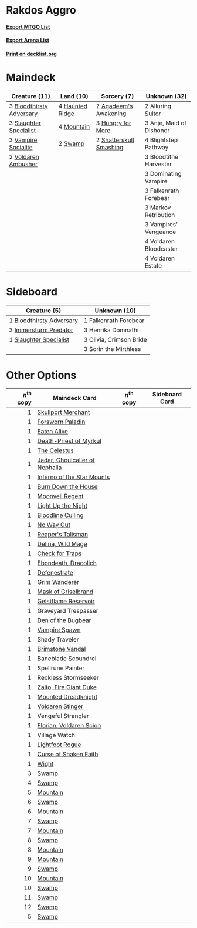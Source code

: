 # Rakdos Aggro

#### [Export MTGO List](../collection/Rakdos%20Aggro/Rakdos%20Aggro.txt)
#### [Export Arena List](../collection/Rakdos%20Aggro/Rakdos%20Aggro_arena.txt)
#### [Print on decklist.org](http://decklist.org/?deckmain=2%09Agadeem's%20Awakening%0A2%09Alluring%20Suitor%0A3%09Anje,%20Maid%20of%20Dishonor%0A4%09Blightstep%20Pathway%0A3%09Bloodthirsty%20Adversary%0A3%09Bloodtithe%20Harvester%0A3%09Dominating%20Vampire%0A3%09Falkenrath%20Forebear%0A4%09Haunted%20Ridge%0A3%09Hungry%20for%20More%0A3%09Markov%20Retribution%0A4%09Mountain%0A2%09Shatterskull%20Smashing%0A3%09Slaughter%20Specialist%0A2%09Swamp%0A3%09Vampire%20Socialite%0A3%09Vampires'%20Vengeance%0A2%09Voldaren%20Ambusher%0A4%09Voldaren%20Bloodcaster%0A4%09Voldaren%20Estate&deckside=1%09Bloodthirsty%20Adversary%0A1%09Falkenrath%20Forebear%0A3%09Henrika%20Domnathi%0A3%09Immersturm%20Predator%0A3%09Olivia,%20Crimson%20Bride%0A1%09Slaughter%20Specialist%0A3%09Sorin%20the%20Mirthless)
# Maindeck

|                                           Creature (11)                                           |                                        Land (10)                                         |                                           Sorcery (7)                                            |      Unknown (32)      |
|---------------------------------------------------------------------------------------------------|------------------------------------------------------------------------------------------|--------------------------------------------------------------------------------------------------|------------------------|
|3 [Bloodthirsty Adversary](http://gatherer.wizards.com/Pages/Card/Details.aspx?multiverseid=534905)|4 [Haunted Ridge](http://gatherer.wizards.com/Pages/Card/Details.aspx?multiverseid=535061)|2 [Agadeem's Awakening](http://gatherer.wizards.com/Pages/Card/Details.aspx?multiverseid=491723)  |2 Alluring Suitor       |
|3 [Slaughter Specialist](http://gatherer.wizards.com/Pages/Card/Details.aspx?multiverseid=534897)  |4 [Mountain](http://gatherer.wizards.com/Pages/Card/Details.aspx?multiverseid=439859)     |3 [Hungry for More](http://gatherer.wizards.com/Pages/Card/Details.aspx?multiverseid=535022)      |3 Anje, Maid of Dishonor|
|3 [Vampire Socialite](http://gatherer.wizards.com/Pages/Card/Details.aspx?multiverseid=535046)     |2 [Swamp](http://gatherer.wizards.com/Pages/Card/Details.aspx?multiverseid=439858)        |2 [Shatterskull Smashing](http://gatherer.wizards.com/Pages/Card/Details.aspx?multiverseid=491802)|4 Blightstep Pathway    |
|2 [Voldaren Ambusher](http://gatherer.wizards.com/Pages/Card/Details.aspx?multiverseid=534950)     |                                                                                          |                                                                                                  |3 Bloodtithe Harvester  |
|                                                                                                   |                                                                                          |                                                                                                  |3 Dominating Vampire    |
|                                                                                                   |                                                                                          |                                                                                                  |3 Falkenrath Forebear   |
|                                                                                                   |                                                                                          |                                                                                                  |3 Markov Retribution    |
|                                                                                                   |                                                                                          |                                                                                                  |3 Vampires' Vengeance   |
|                                                                                                   |                                                                                          |                                                                                                  |4 Voldaren Bloodcaster  |
|                                                                                                   |                                                                                          |                                                                                                  |4 Voldaren Estate       |


# Sideboard

|                                           Creature (5)                                            |     Unknown (10)      |
|---------------------------------------------------------------------------------------------------|-----------------------|
|1 [Bloodthirsty Adversary](http://gatherer.wizards.com/Pages/Card/Details.aspx?multiverseid=534905)|1 Falkenrath Forebear  |
|3 [Immersturm Predator](http://gatherer.wizards.com/Pages/Card/Details.aspx?multiverseid=503830)   |3 Henrika Domnathi     |
|1 [Slaughter Specialist](http://gatherer.wizards.com/Pages/Card/Details.aspx?multiverseid=534897)  |3 Olivia, Crimson Bride|
|                                                                                                   |3 Sorin the Mirthless  |


# Other Options

|*n*<sup>th</sup> copy|                                              Maindeck Card                                              |*n*<sup>th</sup> copy|Sideboard Card|
|--------------------:|---------------------------------------------------------------------------------------------------------|---------------------|--------------|
|                    1|[Skullport Merchant](http://gatherer.wizards.com/Pages/Card/Details.aspx?multiverseid=527407)            |                     |              |
|                    1|[Forsworn Paladin](http://gatherer.wizards.com/Pages/Card/Details.aspx?multiverseid=527391)              |                     |              |
|                    1|[Eaten Alive](http://gatherer.wizards.com/Pages/Card/Details.aspx?multiverseid=534869)                   |                     |              |
|                    1|[Death-Priest of Myrkul](http://gatherer.wizards.com/Pages/Card/Details.aspx?multiverseid=527382)        |                     |              |
|                    1|[The Celestus](http://gatherer.wizards.com/Pages/Card/Details.aspx?multiverseid=535049)                  |                     |              |
|                    1|[Jadar, Ghoulcaller of Nephalia](http://gatherer.wizards.com/Pages/Card/Details.aspx?multiverseid=534881)|                     |              |
|                    1|[Inferno of the Star Mounts](http://gatherer.wizards.com/Pages/Card/Details.aspx?multiverseid=527438)    |                     |              |
|                    1|[Burn Down the House](http://gatherer.wizards.com/Pages/Card/Details.aspx?multiverseid=534907)           |                     |              |
|                    1|[Moonveil Regent](http://gatherer.wizards.com/Pages/Card/Details.aspx?multiverseid=534928)               |                     |              |
|                    1|[Light Up the Night](http://gatherer.wizards.com/Pages/Card/Details.aspx?multiverseid=534925)            |                     |              |
|                    1|[Bloodline Culling](http://gatherer.wizards.com/Pages/Card/Details.aspx?multiverseid=534857)             |                     |              |
|                    1|[No Way Out](http://gatherer.wizards.com/Pages/Card/Details.aspx?multiverseid=534890)                    |                     |              |
|                    1|[Reaper's Talisman](http://gatherer.wizards.com/Pages/Card/Details.aspx?multiverseid=527404)             |                     |              |
|                    1|[Delina, Wild Mage](http://gatherer.wizards.com/Pages/Card/Details.aspx?multiverseid=527425)             |                     |              |
|                    1|[Check for Traps](http://gatherer.wizards.com/Pages/Card/Details.aspx?multiverseid=527379)               |                     |              |
|                    1|[Ebondeath, Dracolich](http://gatherer.wizards.com/Pages/Card/Details.aspx?multiverseid=527387)          |                     |              |
|                    1|[Defenestrate](http://gatherer.wizards.com/Pages/Card/Details.aspx?multiverseid=534865)                  |                     |              |
|                    1|[Grim Wanderer](http://gatherer.wizards.com/Pages/Card/Details.aspx?multiverseid=527394)                 |                     |              |
|                    1|[Mask of Griselbrand](http://gatherer.wizards.com/Pages/Card/Details.aspx?multiverseid=534885)           |                     |              |
|                    1|[Geistflame Reservoir](http://gatherer.wizards.com/Pages/Card/Details.aspx?multiverseid=534920)          |                     |              |
|                    1|Graveyard Trespasser                                                                                     |                     |              |
|                    1|[Den of the Bugbear](http://gatherer.wizards.com/Pages/Card/Details.aspx?multiverseid=527541)            |                     |              |
|                    1|[Vampire Spawn](http://gatherer.wizards.com/Pages/Card/Details.aspx?multiverseid=527410)                 |                     |              |
|                    1|Shady Traveler                                                                                           |                     |              |
|                    1|[Brimstone Vandal](http://gatherer.wizards.com/Pages/Card/Details.aspx?multiverseid=534906)              |                     |              |
|                    1|Baneblade Scoundrel                                                                                      |                     |              |
|                    1|Spellrune Painter                                                                                        |                     |              |
|                    1|Reckless Stormseeker                                                                                     |                     |              |
|                    1|[Zalto, Fire Giant Duke](http://gatherer.wizards.com/Pages/Card/Details.aspx?multiverseid=527458)        |                     |              |
|                    1|[Mounted Dreadknight](http://gatherer.wizards.com/Pages/Card/Details.aspx?multiverseid=534929)           |                     |              |
|                    1|[Voldaren Stinger](http://gatherer.wizards.com/Pages/Card/Details.aspx?multiverseid=534951)              |                     |              |
|                    1|Vengeful Strangler                                                                                       |                     |              |
|                    1|[Florian, Voldaren Scion](http://gatherer.wizards.com/Pages/Card/Details.aspx?multiverseid=535017)       |                     |              |
|                    1|Village Watch                                                                                            |                     |              |
|                    1|[Lightfoot Rogue](http://gatherer.wizards.com/Pages/Card/Details.aspx?multiverseid=527398)               |                     |              |
|                    1|[Curse of Shaken Faith](http://gatherer.wizards.com/Pages/Card/Details.aspx?multiverseid=534910)         |                     |              |
|                    1|[Wight](http://gatherer.wizards.com/Pages/Card/Details.aspx?multiverseid=527414)                         |                     |              |
|                    3|[Swamp](http://gatherer.wizards.com/Pages/Card/Details.aspx?multiverseid=439858)                         |                     |              |
|                    4|[Swamp](http://gatherer.wizards.com/Pages/Card/Details.aspx?multiverseid=439858)                         |                     |              |
|                    5|[Mountain](http://gatherer.wizards.com/Pages/Card/Details.aspx?multiverseid=439859)                      |                     |              |
|                    6|[Swamp](http://gatherer.wizards.com/Pages/Card/Details.aspx?multiverseid=439858)                         |                     |              |
|                    6|[Mountain](http://gatherer.wizards.com/Pages/Card/Details.aspx?multiverseid=439859)                      |                     |              |
|                    7|[Swamp](http://gatherer.wizards.com/Pages/Card/Details.aspx?multiverseid=439858)                         |                     |              |
|                    7|[Mountain](http://gatherer.wizards.com/Pages/Card/Details.aspx?multiverseid=439859)                      |                     |              |
|                    8|[Swamp](http://gatherer.wizards.com/Pages/Card/Details.aspx?multiverseid=439858)                         |                     |              |
|                    8|[Mountain](http://gatherer.wizards.com/Pages/Card/Details.aspx?multiverseid=439859)                      |                     |              |
|                    9|[Mountain](http://gatherer.wizards.com/Pages/Card/Details.aspx?multiverseid=439859)                      |                     |              |
|                    9|[Swamp](http://gatherer.wizards.com/Pages/Card/Details.aspx?multiverseid=439858)                         |                     |              |
|                   10|[Mountain](http://gatherer.wizards.com/Pages/Card/Details.aspx?multiverseid=439859)                      |                     |              |
|                   10|[Swamp](http://gatherer.wizards.com/Pages/Card/Details.aspx?multiverseid=439858)                         |                     |              |
|                   11|[Swamp](http://gatherer.wizards.com/Pages/Card/Details.aspx?multiverseid=439858)                         |                     |              |
|                   12|[Swamp](http://gatherer.wizards.com/Pages/Card/Details.aspx?multiverseid=439858)                         |                     |              |
|                    5|[Swamp](http://gatherer.wizards.com/Pages/Card/Details.aspx?multiverseid=439858)                         |                     |              |

